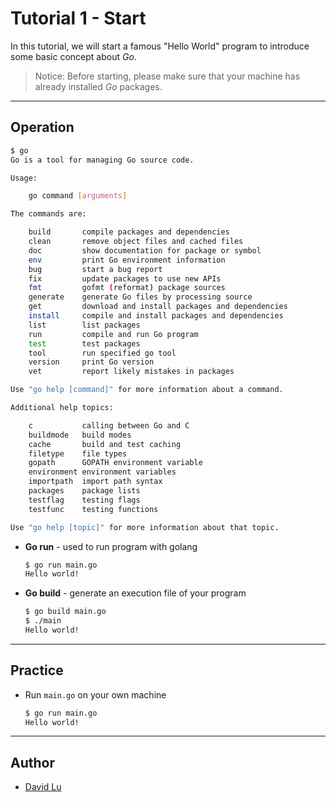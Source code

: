 # Tutorial 1 - Start

In this tutorial, we will start a famous "Hello World" program to introduce some basic concept about *Go*.

> Notice: Before starting, please make sure that your machine has already installed *Go* packages.

---
## Operation

```bash
$ go
Go is a tool for managing Go source code.

Usage:

	go command [arguments]

The commands are:

	build       compile packages and dependencies
	clean       remove object files and cached files
	doc         show documentation for package or symbol
	env         print Go environment information
	bug         start a bug report
	fix         update packages to use new APIs
	fmt         gofmt (reformat) package sources
	generate    generate Go files by processing source
	get         download and install packages and dependencies
	install     compile and install packages and dependencies
	list        list packages
	run         compile and run Go program
	test        test packages
	tool        run specified go tool
	version     print Go version
	vet         report likely mistakes in packages

Use "go help [command]" for more information about a command.

Additional help topics:

	c           calling between Go and C
	buildmode   build modes
	cache       build and test caching
	filetype    file types
	gopath      GOPATH environment variable
	environment environment variables
	importpath  import path syntax
	packages    package lists
	testflag    testing flags
	testfunc    testing functions

Use "go help [topic]" for more information about that topic.
```

* **Go run** - used to run program with golang
    ```bash
    $ go run main.go
    Hello world!
    ```
* **Go build** - generate an execution file of your program
    ```bash
    $ go build main.go
    $ ./main
    Hello world!
    ```

---
## Practice

* Run `main.go` on your own machine
    ```bash
    $ go run main.go
    Hello world!
    ```

---
## Author

* [David Lu](https://github.com/yunshenglu)